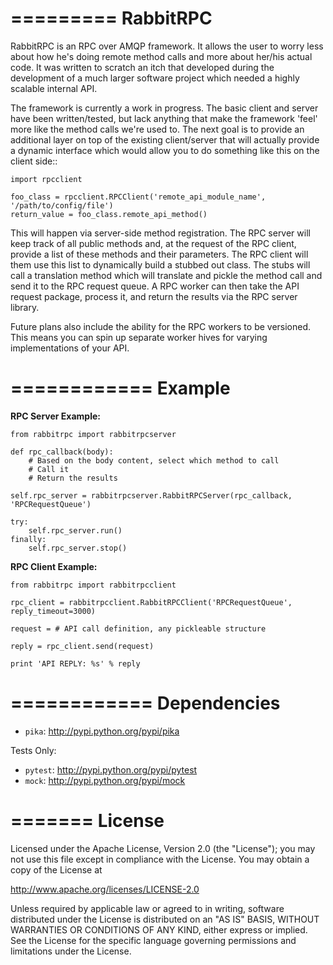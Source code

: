 =========
RabbitRPC
=========

RabbitRPC is an RPC over AMQP framework.  It allows the user to worry less about how he's doing remote method calls and
more about her/his actual code.  It was written to scratch an itch that developed during the development of a much
larger software project which needed a highly scalable internal API.

The framework is currently a work in progress.  The basic client and server have been written/tested, but lack anything
that make the framework 'feel' more like the method calls we're used to.  The next goal is to provide an additional
layer on top of the existing client/server that will actually provide a dynamic interface which would allow you to
do something like this on the client side::

    import rpcclient

    foo_class = rpcclient.RPCClient('remote_api_module_name', '/path/to/config/file')
    return_value = foo_class.remote_api_method()

This will happen via server-side method registration.  The RPC server will keep track of all public methods and, at
the request of the RPC client, provide a list of these methods and their parameters.  The RPC client will them use
this list to dynamically build a stubbed out class.  The stubs will call a translation method which will translate and
pickle the method call and send it to the RPC request queue.  A RPC worker can then take the API request package,
process it, and return the results via the RPC server library.

Future plans also include the ability for the RPC workers to be versioned.  This means you can spin up separate worker
hives for varying implementations of your API.

============
Example
============
**RPC Server Example:**

    from rabbitrpc import rabbitrpcserver

    def rpc_callback(body):
        # Based on the body content, select which method to call
        # Call it
        # Return the results

    self.rpc_server = rabbitrpcserver.RabbitRPCServer(rpc_callback, 'RPCRequestQueue')

    try:
        self.rpc_server.run()
    finally:
        self.rpc_server.stop()

**RPC Client Example:**

    from rabbitrpc import rabbitrpcclient

    rpc_client = rabbitrpcclient.RabbitRPCClient('RPCRequestQueue', reply_timeout=3000)

    request = # API call definition, any pickleable structure

    reply = rpc_client.send(request)

    print 'API REPLY: %s' % reply

============
Dependencies
============

* `pika`: http://pypi.python.org/pypi/pika

Tests Only:
* `pytest`: http://pypi.python.org/pypi/pytest
* `mock`: http://pypi.python.org/pypi/mock

=======
License
=======
Licensed under the Apache License, Version 2.0 (the "License");
you may not use this file except in compliance with the License.
You may obtain a copy of the License at

http://www.apache.org/licenses/LICENSE-2.0

Unless required by applicable law or agreed to in writing, software
distributed under the License is distributed on an "AS IS" BASIS,
WITHOUT WARRANTIES OR CONDITIONS OF ANY KIND, either express or implied.
See the License for the specific language governing permissions and
limitations under the License.
